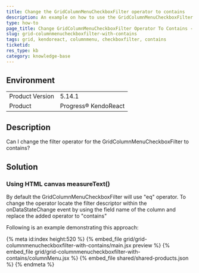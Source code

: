 ```yaml
---
title: Change the GridColumnMenuCheckboxFilter operator to contains
description: An example on how to use the GridColumnMenuCheckboxFilter with contains operator
type: how-to
page_title: Change GridColumnMenuCheckboxFilter Operator To Contains - KendoReact Grid
slug: grid-columnmenucheckboxfilter-with-contains
tags: grid, kendoreact, columnmenu, checkboxfilter, contains
ticketid: 
res_type: kb
category: knowledge-base
---
```


## Environment

<table>
	<tbody>
		<tr>
			<td>Product Version</td>
			<td>5.14.1</td>
		</tr>
		<tr>
			<td>Product</td>
			<td>Progress® KendoReact</td>
		</tr>
	</tbody>
</table>


## Description

Can I change the filter operator for the GridColumnMenuCheckboxFilter to contains?

## Solution

### Using HTML canvas measureText()

By default the GridColumnMenuCheckboxFilter will use "eq" operator. To change the operator locate the filter descriptor within the onDataStateChange event by using the field name of the column and replace the added operator to "contains"

Following is an example demonstrating this approach:

{% meta id:index height:520 %}
{% embed_file grid/grid-columnmenucheckboxfilter-with-contains/main.jsx preview %}
{% embed_file grid/grid-columnmenucheckboxfilter-with-contains/columnMenu.jsx %}
{% embed_file shared/shared-products.json %}
{% endmeta %}
